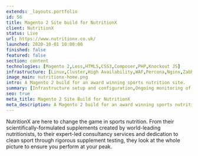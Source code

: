 ```yaml
---
extends: _layouts.portfolio
id: 56
title: Magento 2 Site build for NutritionX
client: NutritionX
status: Live
url: https://www.nutritionx.co.uk/
launched: 2020-10-01 10:00:00
finished: false
featured: false
section: content
technologies: [Magento 2,Less,HTML5,CSS3,Composer,PHP,Knockout JS]
infrastructure: [Linux,Cluster,High Availability,WAF,Percona,Nginx,Zabbix,Redis,Elasticsearch]
image_main: nutritionx-home.png
intro: A Magento 2 build for an award winning sports nutrition site.
summary: [Infrastructure setup and configuration,Ongoing monitoring of the solution,Support and update planning,Module suggestion to improve sales and user experience,Security service setup and configuration]
seo: true
meta_title: Magento 2 Site Build for NutritionX
meta_description: A Magento 2 build for an award winning sports nutrition site.
---
```


NutritionX are here to change the game in sports nutrition. From their scientifically-formulated supplements created by world-leading nutritionists, to their expert-led consultancy services and dedication to clean sport through rigorous supplement testing, they look at the whole picture to ensure you perform at your peak.